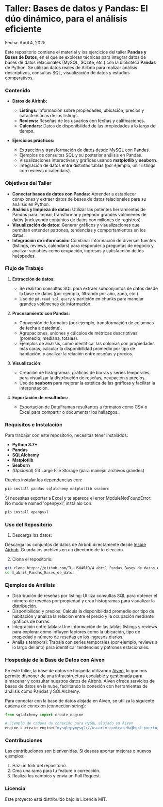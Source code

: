 # Taller: Bases de datos y Pandas: El dúo dinámico, para el análisis eficiente
Fecha: Abril 4, 2025

Este repositorio contiene el material y los ejercicios del taller **Pandas y Bases de Datos**, en el que se exploran técnicas para integrar datos de bases de datos relacionales (MySQL, SQLite, etc.) con la biblioteca **Pandas** de Python. Se utilizan datos reales de Airbnb para realizar análisis descriptivos, consultas SQL, visualización de datos y estudios comparativos.

### Contenido

- **Datos de Airbnb:**
  - **Listings:** Información sobre propiedades, ubicación, precios y características de los listings.
  - **Reviews:** Reseñas de los usuarios con fechas y calificaciones.
  - **Calendars:** Datos de disponibilidad de las propiedades a lo largo del tiempo.
  
- **Ejercicios prácticos:**
  - Extracción y transformación de datos desde MySQL con Pandas.
  - Ejemplos de consultas SQL y su posterior análisis en Pandas.
  - Visualizaciones interactivas y gráficas usando **matplotlib** y **seaborn**.
  - Integración de datos entre distintas tablas (por ejemplo, unir listings con reviews o calendars).

### Objetivos del Taller

- **Conectar bases de datos con Pandas:** Aprender a establecer conexiones y extraer datos de bases de datos relacionales para su análisis en Python.
- **Análisis y limpieza de datos:** Utilizar las potentes herramientas de Pandas para limpiar, transformar y preparar grandes volúmenes de datos (incluyendo conjuntos de datos con millones de registros).
- **Visualización de datos:** Generar gráficos y visualizaciones que permitan entender patrones, tendencias y comportamientos en los datos.
- **Integración de información:** Combinar información de diversas fuentes (listings, reviews, calendars) para responder a preguntas de negocio y analizar variables como ocupación, ingresos y satisfacción de los huéspedes.

### Flujo de Trabajo

1. **Extracción de datos:**
   - Se realizan consultas SQL para extraer subconjuntos de datos desde la base de datos (por ejemplo, filtrando por año, zona, etc.).
   - Uso de `pd.read_sql_query` y partición en chunks para manejar grandes volúmenes de información.

2. **Procesamiento con Pandas:**
   - Conversión de formatos (por ejemplo, transformación de columnas de fecha a datetime).
   - Agrupaciones, uniones y cálculos de métricas descriptivas (promedio, mediana, totales).
   - Ejemplos de análisis, como identificar las colonias con propiedades más caras, calcular la disponibilidad promedio por tipo de habitación, y analizar la relación entre reseñas y precios.

3. **Visualización:**
   - Creación de histogramas, gráficos de barras y series temporales para visualizar la distribución de reseñas, ocupación y precios.
   - Uso de **seaborn** para mejorar la estética de las gráficas y facilitar la interpretación.

4. **Exportación de resultados:**
   - Exportación de DataFrames resultantes a formatos como CSV o Excel para compartir o documentar los hallazgos.

### Requisitos e Instalación

Para trabajar con este repositorio, necesitas tener instalados:

- **Python 3.7+**
- **Pandas**
- **SQLAlchemy**
- **Matplotlib**
- **Seaborn**
- *(Opcional)* Git Large File Storage (para manejar archivos grandes)

Puedes instalar las dependencias con:

```bash
pip install pandas sqlalchemy matplotlib seaborn
```

Si necesitas exportar a Excel y te aparece el error ModuleNotFoundError: No module named 'openpyxl', instálalo con:
```bash
pip install openpyxl
```

### Uso del Repositorio
1.	Descarga los datos:

Descarga los conjuntos de datos de Airbnb directamente desde [Inside Airbnb](https://insideairbnb.com/get-the-data/). Guarda los archivos en un directorio de tu elección 

2. Clona el repositorio:
```bash
git clone https://github.com/TU_USUARIO/4_abril_Pandas_Bases_de_datos.git
cd 4_abril_Pandas_Bases_de_datos
```

### Ejemplos de Análisis
- Distribución de reseñas por listing:
Utiliza consultas SQL para obtener el número de reseñas por propiedad y crea histogramas para visualizar la distribución.
- Disponibilidad y precios:
Calcula la disponibilidad promedio por tipo de habitación y analiza la relación entre el precio y la ocupación mediante gráficos de barras.
- Integración entre tablas:
Une información de las tablas listings y reviews para explorar cómo influyen factores como la ubicación, tipo de propiedad y número de reseñas en los ingresos diarios.
- Análisis temporal:
Trabaja con series temporales (por ejemplo, reviews a lo largo del año) para identificar tendencias y patrones estacionales.

### Hospedaje de la Base de Datos con Aiven

En este taller, la base de datos se hospeda utilizando [Aiven](https://aiven.io/), lo que nos permite disponer de una infraestructura escalable y gestionada para almacenar y consultar nuestros datos de Airbnb. Aiven ofrece servicios de bases de datos en la nube, facilitando la conexión con herramientas de análisis como Pandas y SQLAlchemy.

Para conectar con la base de datos alojada en Aiven, se utiliza la siguiente cadena de conexión (connection string):

```python
from sqlalchemy import create_engine

# Ejemplo de cadena de conexión para MySQL alojado en Aiven
engine = create_engine("mysql+pymysql://usuario:contraseña@host:puerto/nombre_de_base")
```

### Contribuciones

Las contribuciones son bienvenidas. Si deseas aportar mejoras o nuevos ejemplos:
1.	Haz un fork del repositorio.
2.	Crea una rama para tu feature o corrección.
3.	Realiza los cambios y envía un Pull Request.

### Licencia

Este proyecto está distribuido bajo la Licencia MIT.
